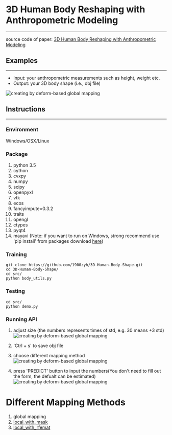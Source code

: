 # 3D Human Body Reshaping with Anthropometric Modeling  
---------

source code of paper: [3D Human Body Reshaping with Anthropometric Modeling](https://link.springer.com/chapter/10.1007/978-981-10-8530-7_10) 


## Examples  
---------
- Input: your anthropometric measurements such as height, weight etc. 
- Output: your 3D body shape (i.e., obj file)

![creating by deform-based global mapping](https://raw.githubusercontent.com/1900zyh/3D-Human-Body-Shape/master/pics/dg-h.png)


## Instructions
-----------------

### Environment  
Windows/OSX/Linux

### Package
1. python 3.5
2. cython
3. cvxpy  
4. numpy
5. scipy
6. openpyxl
7. vtk
8. ecos
9. fancyimpute=0.3.2
10. traits
11. opengl
12. ctypes
13. pyqt4
14. mayavi
(Note: if you want to run on Windows, strong recommend use 'pip install' from packages download [here](https://www.lfd.uci.edu/~gohlke/pythonlibs/#pyqt4))


### Training
```
git clone https://github.com/1900zyh/3D-Human-Body-Shape.git
cd 3D-Human-Body-Shape/
cd src/ 
python body_utils.py
```

### Testing
```
cd src/
python demo.py
```

### Running API
1. adjust size (the numbers represents times of std, e.g. 30 means +3 std)
![creating by deform-based global mapping](https://raw.githubusercontent.com/1900zyh/3D-Human-Body-Shape/master/pics/fig1.png)

2. 'Ctrl + s' to save obj file

3. choose different mapping method
![creating by deform-based global mapping](https://raw.githubusercontent.com/1900zyh/3D-Human-Body-Shape/master/pics/fig2.png)

4. press 'PREDICT' button to input the numbers(You don't need to fill out the form, the defualt can be estimated)
![creating by deform-based global mapping](https://raw.githubusercontent.com/1900zyh/3D-Human-Body-Shape/master/pics/fig3.png)


# Different Mapping Methods
1. global mapping
2. [local_with_mask](https://dl.acm.org/citation.cfm?id=2758217)
3. [local_with_rfemat](https://link.springer.com/chapter/10.1007/978-981-10-8530-7_10)
